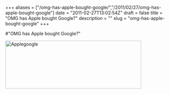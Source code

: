 +++
aliases = ["/omg-has-apple-bought-google/","/2011/02/27/omg-has-apple-bought-google"]
date = "2011-02-27T13:02:54Z"
draft = false
title = "OMG has Apple bought Google?"
description = ""
slug = "omg-has-apple-bought-google"
+++

#"OMG has Apple bought Google?"


 <div class='p_embed p_image_embed'>
<img alt="Applegoogle" height="150" src="http://getfile5.posterous.com/getfile/files.posterous.com/conoroneill/0TZJDdOXFZamNuTA9YFIsEZIs9NIkIeqaqOfRAwGHCy9pZarjsSMSIWNXxrZ/applegoogle.jpg" width="424" />
</div>

 
